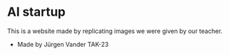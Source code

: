 # AI startup
This is a website made by replicating images we were given by our teacher.
- Made by Jürgen Vander TAK-23

